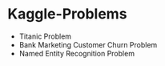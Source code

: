 # Kaggle-Problems

- Titanic Problem
- Bank Marketing Customer Churn Problem
- Named Entity Recognition Problem